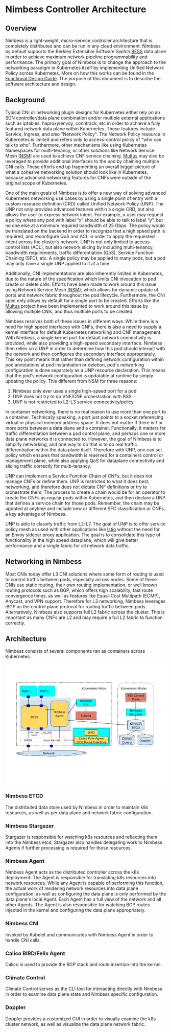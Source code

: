 # Nimbess Controller Architecture

## Overview

Nimbess is a light-weight, micro-service controller architecture that is
completely distributed and can be run in any cloud environment. Nimbess by
default supports the Berkley Extensible Software Switch 
[BESS](https://github.com/NetSys/bess) data plane in order to achieve maximum 
network pipeline programmability and performance. The primary goal of Nimbess
is to change the approach to the networking paradigm in Kubernetes itself by
implementing Unified Network Policy across Kubernetes. More on how this works
can be found in the [Functional Design Guide](functional-spec.md). The purpose
of this document is to describe the software architecture and design.

## Background

Typical CNI or networking plugin designs for Kubernetes either rely on an SDN
controller/data plane combination and/or multiple external applications such
as iptables, haproxy/envoy, conntrack, etc in order to achieve a fully featured
network data plane within Kubernetes. These features include Service, Ingress,
and also "Network Policy". The Network Policy resource in Kubernetes is limited
and refers only to access-control policy of "who can talk to who". Furthermore,
other mechanisms like using Kubernetes Namespaces for multi-tenancy, or other
solutions like Network Service Mesh
([NSM](https://github.com/networkservicemesh)) are used to achieve CNF service
chaining. [Multus](https://github.com/intel/multus-cni) may also be leveraged
to provide additional interfaces to the pod by chaining multiple CNI calls.
These efforts end up fragmenting an overall bigger picture of what a cohesive
networking solution should look like in Kubernetes, because advanced networking
features for CNFs were outside of the original scope of Kubernetes.

One of the main goals of Nimbess is to offer a new way of solving advanced
Kubernetes networking use cases by using a single point of entry with a custom
resource definition (CRD) called Unified Network Policy (UNP). The UNP not
only provides advanced features within a single CRD, but also allows the user
to express network intent. For example, a user may request a policy where any
pod with label “x” should be able to talk to label “y”, but no one else at a
minimum required bandwidth of 25 Gbps. The policy would be translated on the
backend in order to recognize that a high speed path is required, and
reconfigure QoS and ACL in order to apply the requested intent across the
cluster’s network. UNP is not only limited to  access-control lists (ACL),
but also network slicing by including multi-tenancy, bandwidth requirements,
traffic differentiation (QoS), Service Function Chaining (SFC), etc. A single
policy may be applied to many pods, but a pod may only have a single UNP
applied to it at a time.

Additionally, CNI implementations are also inherently limited in Kubernetes,
due to the nature of the specification which limits CNI invocation to pod create
or delete calls. Efforts have been made to work around this issue using Network
Service Mesh ([NSM](https://github.com/networkservicemesh)), which allows for
dynamic update of ports and network fabric throughout the pod lifecycle.
Furthermore, the CNI spec only allows by default for a single port to be
created. Efforts like the [Multus](https://github.com/intel/multus-cni)
project have been implemented to work around this issue by allowing multiple
CNIs, and thus multiple ports to be created.

Nimbess resolves both of these issues in different ways. While there is a need
for high speed interfaces with CNFs, there is also a need to supply a kernel
interface for default Kubernetes networking and CNF management. With Nimbess,
a single kernel port for default network connectivity is provided, while also
providing a high-speed secondary interface. Nimbess then relies on a UNP in
order to determine how this pod should interact with the network and then
configures the secondary interface appropriately. This key point means that
rather than defining network configuration within pod annotations at pod
instantiation or deletion, pod's networking configuration is done separately as
a UNP resource declaration. This means that the pod's network configuration is
updatable at runtime by simply updating the policy. This different from NSM
for three reasons:

1. Nimbess only ever uses a single high-speed port for a pod
2. UNP does not try to do VNF/CNF orchestration with K8S
3. UNP is not restricted to L2-L3 service connectivity/policy

In container networking, there is no real reason to use more than one port to a
container. Technically speaking, a port just points to a socket referencing
virtual or physical memory address space. It does not matter if there is 1 or
more ports between a data plane and a container. Functionally, it matters for
traffic differentiation between a pod control plane, and perhaps one or more
data plane networks it is connected to. However, the goal of Nimbess is to 
simplify networking, and one way to do that is to do real traffic
differentiation within the data plane itself. Therefore with UNP, one can set
policy which ensures that bandwidth is reserved for a containers control or
management plane, while also applying QoS for dataplane connectivity and
slicing traffic correctly for multi-tenancy.

UNP can implement a Service Function Chain of CNFs, but it does not manage
CNFs or define them. UNP is restricted to what it does best, networking, and
therefore does not dictate CNF definitions or try to orchestrate them. The
process to create a chain would be for an operator to create the CNFs as
regular pods within Kubernetes, and then declare a UNP that defines a service
chain for those pods. Remember, the chain may be updated at anytime and include
new or different SFC classification or CNFs, a key advantage of Nimbess.

UNP is able to classify traffic from L2-L7. The goal of UNP is to offer service
policy mesh as used with other applications like [Istio](https://istio.io)
without the need for an Envoy sidecar proxy application. The goal is to
consolidate this type of functionality in the high speed dataplane, which will
give better performance and a single fabric for all network data traffic.

## Networking in Nimbess

Most CNIs today offer L3 CNI solutions where some form of routing is used to
control traffic between pods, especially across nodes. Some of these CNIs use
static routing, their own routing implementation, or well known routing
protocols such as BGP, which offers high scalability, fast route convergence
times, as well as features like Equal-Cost Multipath (ECMP), Anycast, and
VPN support. Therefore for L3 networking, Nimbess leverages iBGP as the control
plane protocol for routing traffic between pods. Alternatively, Nimbess also 
supports full L2 fabric across the cluster. This is important as many CNFs
are L2 and may require a full L2 fabric to function correctly.

## Architecture

Nimbess consists of several components ran as containers across Kubernetes:

[![Nimbess Architecture](../img/Nimbess.png)](../img/Nimbess.png)

### Nimbess ETCD
The distributed data store used by Nimbess in order to maintain k8s resources,
as well as per data plane and network fabric configuration.

### Nimbess Stargazer
Stargazer is responsible for watching k8s resources and reflecting them into
the Nimbess etcd. Stargazer also handles delegating work to Nimbess Agents if
further processing is required for those resources.

### Nimbess Agent
Nimbess Agent acts as the distributed controller across the k8s deployment. The
Agent is responsible for translating k8s resources into network resources.
While any Agent is capable of performing this function, the actual work of
rendering network resources into data plane configuration, as well as
configuring the data plane is only performed by the data plane's local Agent.
Each Agent has a full view of the network and all other Agents. The Agent is
also responsible for watching BGP routes injected in the kernel and configuring
the data plane appropriately.

### Nimbess CNI
Invoked by Kubelet and communicates with Nimbess Agent in order to handle CNI
calls.

### Calico BIRD/Felix Agent
Calico is used to provide the BGP stack and route insertion into the kernel.

### Climate Control
Climate Control serves as the CLI tool for interacting directly with Nimbess in
order to examine data plane state and Nimbess specific configuration.

### Doppler
Doppler provides a customized GUI in order to visually examine the k8s cluster
network, as well as visualize the data plane network fabric.
